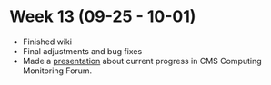 # Week 13 (09-25 - 10-01)

*   Finished wiki
*   Final adjustments and bug fixes
*   Made a [presentation](./Presentations/Presentation_Justinas_Rumsevicius_2017-09-27.pdf) about current progress in CMS Computing Monitoring Forum.
